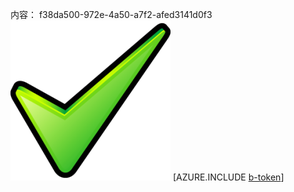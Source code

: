 内容： f38da500-972e-4a50-a7f2-afed3141d0f3![图像](bf1d074a-53f9-4f16-b866-40f7bb856bc4.png)
[AZURE.INCLUDE [b-token](3cf84a51-7b57-44e8-b45f-a5dbde7df9c4.md)]
